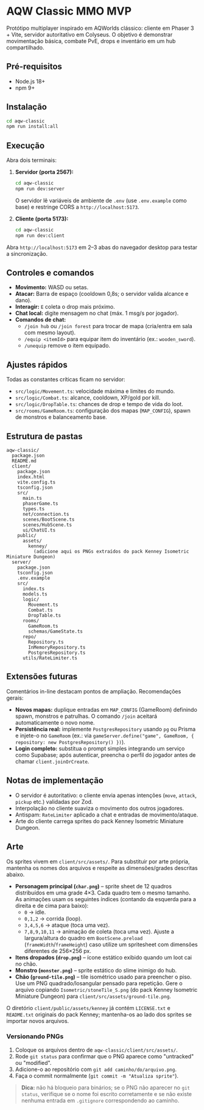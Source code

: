 # AQW Classic MMO MVP

Protótipo multiplayer inspirado em AQWorlds clássico: cliente em Phaser 3 + Vite, servidor autoritativo em Colyseus. O objetivo é demonstrar movimentação básica, combate PvE, drops e inventário em um hub compartilhado.

## Pré-requisitos

- Node.js 18+
- npm 9+

## Instalação

```bash
cd aqw-classic
npm run install:all
```

## Execução

Abra dois terminais:

1. **Servidor (porta 2567):**
   ```bash
   cd aqw-classic
   npm run dev:server
   ```
   O servidor lê variáveis de ambiente de `.env` (use `.env.example` como base) e restringe CORS a `http://localhost:5173`.

2. **Cliente (porta 5173):**
   ```bash
   cd aqw-classic
   npm run dev:client
   ```

Abra `http://localhost:5173` em 2–3 abas do navegador desktop para testar a sincronização.

## Controles e comandos

- **Movimento:** WASD ou setas.
- **Atacar:** Barra de espaço (cooldown 0,8s; o servidor valida alcance e dano).
- **Interagir:** `E` coleta o drop mais próximo.
- **Chat local:** digite mensagem no chat (máx. 1 msg/s por jogador).
- **Comandos de chat:**
  - `/join hub` ou `/join forest` para trocar de mapa (cria/entra em sala com mesmo layout).
  - `/equip <itemId>` para equipar item do inventário (ex.: `wooden_sword`).
  - `/unequip` remove o item equipado.

## Ajustes rápidos

Todas as constantes críticas ficam no servidor:

- `src/logic/Movement.ts`: velocidade máxima e limites do mundo.
- `src/logic/Combat.ts`: alcance, cooldown, XP/gold por kill.
- `src/logic/DropTable.ts`: chances de drop e tempo de vida do loot.
- `src/rooms/GameRoom.ts`: configuração dos mapas (`MAP_CONFIG`), spawn de monstros e balanceamento base.

## Estrutura de pastas

```
aqw-classic/
  package.json
  README.md
  client/
    package.json
    index.html
    vite.config.ts
    tsconfig.json
    src/
      main.ts
      phaserGame.ts
      types.ts
      net/connection.ts
      scenes/BootScene.ts
      scenes/HubScene.ts
      ui/ChatUI.ts
    public/
      assets/
        kenney/
          (adicione aqui os PNGs extraídos do pack Kenney Isometric Miniature Dungeon)
  server/
    package.json
    tsconfig.json
    .env.example
    src/
      index.ts
      models.ts
      logic/
        Movement.ts
        Combat.ts
        DropTable.ts
      rooms/
        GameRoom.ts
        schemas/GameState.ts
      repo/
        Repository.ts
        InMemoryRepository.ts
        PostgresRepository.ts
      utils/RateLimiter.ts
```

## Extensões futuras

Comentários in-line destacam pontos de ampliação. Recomendações gerais:

- **Novos mapas:** duplique entradas em `MAP_CONFIG` (GameRoom) definindo spawn, monstros e patrulhas. O comando `/join` aceitará automaticamente o novo nome.
- **Persistência real:** implemente `PostgresRepository` usando `pg` ou Prisma e injete-o no `GameRoom` (ex.: via `gameServer.define("game", GameRoom, { repository: new PostgresRepository() })`).
- **Login completo:** substitua o prompt simples integrando um serviço como Supabase; após autenticar, preencha o perfil do jogador antes de chamar `client.joinOrCreate`.

## Notas de implementação

- O servidor é autoritativo: o cliente envia apenas intenções (`move`, `attack`, `pickup` etc.) validadas por Zod.
- Interpolação no cliente suaviza o movimento dos outros jogadores.
- Antispam: `RateLimiter` aplicado a chat e entradas de movimento/ataque.
- Arte do cliente carrega sprites do pack Kenney Isometric Miniature Dungeon.

## Arte

Os sprites vivem em `client/src/assets/`. Para substituir por arte própria, mantenha os nomes dos arquivos e respeite as dimensões/grades descritas abaixo.

- **Personagem principal (`char.png`)** – sprite sheet de 12 quadros distribuídos em uma grade 4×3. Cada quadro tem o mesmo tamanho. As animações usam os seguintes índices (contando da esquerda para a direita e de cima para baixo):
  - `0` → idle.
  - `0,1,2` → corrida (loop).
  - `3,4,5,6` → ataque (toca uma vez).
  - `7,8,9,10,11` → animação de coleta (toca uma vez).
  Ajuste a largura/altura do quadro em `BootScene.preload` (`frameWidth`/`frameHeight`) caso utilize um spritesheet com dimensões diferentes de 256×256 px.
- **Itens dropados (`drop.png`)** – ícone estático exibido quando um loot cai no chão.
- **Monstro (`monster.png`)** – sprite estático do slime inimigo do hub.
- **Chão (`ground-tile.png`)** – tile isométrico usado para preencher o piso. Use um PNG quadrado/losangular pensado para repetição. Gere o arquivo copiando `Isometric/stoneTile_S.png` (do pack Kenney Isometric Miniature Dungeon) para `client/src/assets/ground-tile.png`.

O diretório `client/public/assets/kenney` já contém `LICENSE.txt` e `README.txt` originais do pack Kenney; mantenha-os ao lado dos sprites se importar novos arquivos.

### Versionando PNGs

1. Coloque os arquivos dentro de `aqw-classic/client/src/assets/`.
2. Rode `git status` para confirmar que o PNG aparece como "untracked" ou "modified".
3. Adicione-o ao repositório com `git add caminho/do/arquivo.png`.
4. Faça o commit normalmente (`git commit -m "Atualiza sprite"`).

> **Dica:** não há bloqueio para binários; se o PNG não aparecer no `git status`, verifique se o nome foi escrito corretamente e se não existe nenhuma entrada em `.gitignore` correspondendo ao caminho.
